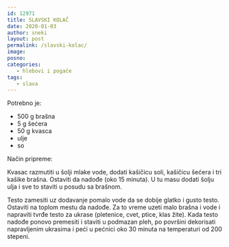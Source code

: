```yaml
---
id: 12971
title: SLAVSKI KOLAČ
date: 2020-01-03
author: sneki
layout: post
permalink: /slavski-kolac/
image: 
posno: 
categories:
   - hlebovi i pogače
tags:
   - slava
---
```

Potrebno je:

* 500 g brašna 
* 5 g šećera
* 50 g kvasca 
* ulje
* so

Način pripreme:

Kvasac razmutiti u šolji mlake vode, dodati kašičicu soli, kašičicu šećera i tri kašike brašna. Ostaviti da nadođe (oko 15 minuta). U tu masu dodati šolju ulja i sve to staviti u posudu sa brašnom. 

Testo zamesiti uz dodavanje pomalo vode da se dobije glatko i gusto testo. Ostaviti na toplom mestu da nadođe. Za to
vreme uzeti malo brašna i vode i napraviti tvrđe testo za ukrase (pletenice, cvet, ptice, klas žite). Kada testo
nadođe ponovo premesiti i staviti u podmazan pleh, po površini dekorisati napravljenim ukrasima i peći u pećnici oko 30 minuta na temperaturi od 200 stepeni.




  

